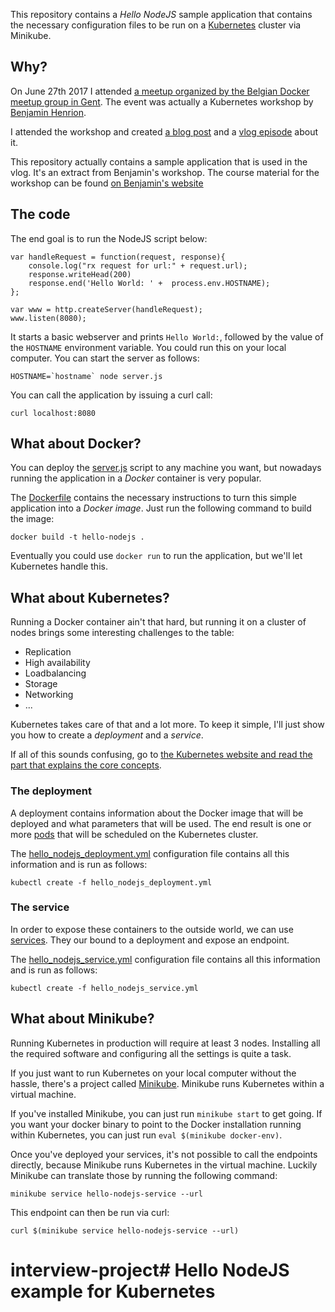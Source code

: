 This repository contains a *Hello NodeJS* sample application that contains the necessary configuration files to be run on a [Kubernetes](https://kubernetes.io) cluster via Minikube.

## Why?

On June 27th 2017 I attended [a meetup organized by the Belgian Docker meetup group in Gent](https://www.meetup.com/Docker-Belgium/events/240475061/). The event was actually a Kubernetes workshop by [Benjamin Henrion](https://twitter.com/zoobab).

I attended the workshop and created [a blog post](https://blog.feryn.eu/kubernetes-workshop/) and a [vlog episode](https://www.youtube.com/watch?v=y4tbQCFj7Ps) about it.

This repository actually contains a sample application that is used in the vlog. It's an extract from Benjamin's workshop. The course material for the workshop can be found [on Benjamin's website](http://www.zoobab.com/kubernetes-workshop)

## The code

The end goal is to run the NodeJS script below:

```var http = require('http');
var handleRequest = function(request, response){
    console.log("rx request for url:" + request.url);
    response.writeHead(200)
    response.end('Hello World: ' +  process.env.HOSTNAME);
};

var www = http.createServer(handleRequest);
www.listen(8080);
```

It starts a basic webserver and prints `Hello World:`, followed by the value of the `HOSTNAME` environment variable. You could run this on your local computer. You can start the server as follows:

```
HOSTNAME=`hostname` node server.js
```

You can call the application by issuing a curl call:

```
curl localhost:8080
```

## What about Docker?

You can deploy the [server.js](server.js) script to any machine you want, but nowadays running the application in a *Docker* container is very popular.

The [Dockerfile](Dockerfile) contains the necessary instructions to turn this simple application into a *Docker image*. Just run the following command to build the image:

```
docker build -t hello-nodejs .
```

Eventually you could use `docker run` to run the application, but we'll let Kubernetes handle this.

## What about Kubernetes?

Running a Docker container ain't that hard, but running it on a cluster of nodes brings some interesting challenges to the table:

* Replication
* High availability
* Loadbalancing
* Storage
* Networking
* ...

Kubernetes takes care of that and a lot more. To keep it simple, I'll just show you how to create a *deployment* and a *service*. 

If all of this sounds confusing, go to [the Kubernetes website and read the part that explains the core concepts](https://kubernetes.io/docs/concepts/).

### The deployment

A deployment contains information about the Docker image that will be deployed and what parameters that will be used. The end result is one or more [pods](https://kubernetes.io/docs/concepts/workloads/pods/pod-overview/) that will be scheduled on the Kubernetes cluster.

The [hello\_nodejs\_deployment.yml](hello_nodejs_deployment.yml) configuration file contains all this information and is run as follows:

```
kubectl create -f hello_nodejs_deployment.yml
```

### The service

In order to expose these containers to the outside world, we can use [services](https://kubernetes.io/docs/concepts/services-networking/service/). They our bound to a deployment and expose an endpoint.


The [hello\_nodejs\_service.yml](hello_nodejs_service.yml) configuration file contains all this information and is run as follows:

```
kubectl create -f hello_nodejs_service.yml
```

## What about Minikube?

Running Kubernetes in production will require at least 3 nodes. Installing all the required software and configuring all the settings is quite a task.

If you just want to run Kubernetes on your local computer without the hassle, there's a project called [Minikube](https://github.com/kubernetes/minikube). Minikube runs Kubernetes within a virtual machine. 

If you've installed Minikube, you can just run `minikube start` to get going. If you want your docker binary to point to the Docker installation running within Kubernetes, you can just run `eval $(minikube docker-env)`.

Once you've deployed your services, it's not possible to call the endpoints directly, because Minikube runs Kubernetes in the virtual machine. Luckily Minikube can translate those by running the following command:

```
minikube service hello-nodejs-service --url
```

This endpoint can then be run via curl:

```
curl $(minikube service hello-nodejs-service --url)
```
# interview-project# Hello NodeJS example for Kubernetes
